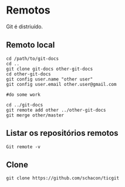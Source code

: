 Remotos
=======

Git é distriuído.

Remoto local
------------

```
cd /path/to/git-docs
cd ..
git clone git-docs other-git-docs
cd other-git-docs
git config user.name "other user"
git config user.email other.user@gmail.com

#do some work

cd ../git-docs
git remote add other ../other-git-docs
git merge other/master
```

Listar os repositórios remotos
------------------------------

```
Git remote -v

```

Clone
-----

```
git clone https://github.com/schacon/ticgit

```
